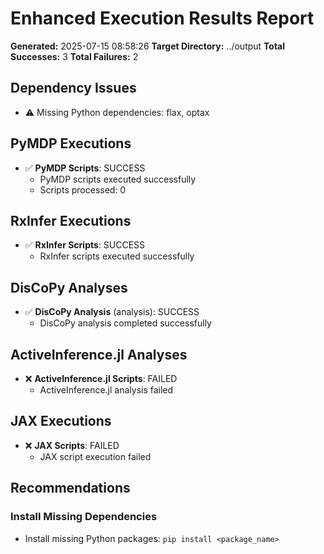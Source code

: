 # Enhanced Execution Results Report

**Generated:** 2025-07-15 08:58:26
**Target Directory:** ../output
**Total Successes:** 3
**Total Failures:** 2

## Dependency Issues

- ⚠️ Missing Python dependencies: flax, optax

## PyMDP Executions

- ✅ **PyMDP Scripts**: SUCCESS
  - PyMDP scripts executed successfully
  - Scripts processed: 0

## RxInfer Executions

- ✅ **RxInfer Scripts**: SUCCESS
  - RxInfer scripts executed successfully

## DisCoPy Analyses

- ✅ **DisCoPy Analysis** (analysis): SUCCESS
  - DisCoPy analysis completed successfully

## ActiveInference.jl Analyses

- ❌ **ActiveInference.jl Scripts**: FAILED
  - ActiveInference.jl analysis failed

## JAX Executions

- ❌ **JAX Scripts**: FAILED
  - JAX script execution failed

## Recommendations

### Install Missing Dependencies

- Install missing Python packages: `pip install <package_name>`

